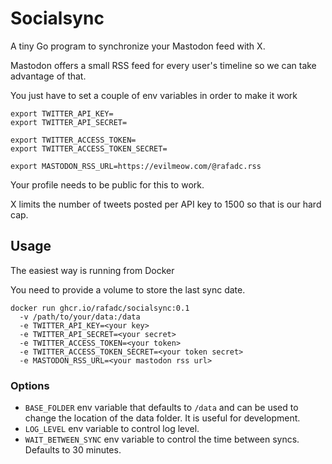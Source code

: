 # Socialsync

A tiny Go program to synchronize your Mastodon feed with X. 

Mastodon offers a small RSS feed for every user's timeline so we can take advantage of that.

You just have to set a couple of env variables in order to make it work

```shell
export TWITTER_API_KEY=
export TWITTER_API_SECRET=

export TWITTER_ACCESS_TOKEN=
export TWITTER_ACCESS_TOKEN_SECRET=

export MASTODON_RSS_URL=https://evilmeow.com/@rafadc.rss
```

Your profile needs to be public for this to work.

X limits the number of tweets posted per API key to 1500 so that is our hard cap.

## Usage

The easiest way is running from Docker

You need to provide a volume to store the last sync date.

```shell
docker run ghcr.io/rafadc/socialsync:0.1
  -v /path/to/your/data:/data
  -e TWITTER_API_KEY=<your key>
  -e TWITTER_API_SECRET=<your secret>
  -e TWITTER_ACCESS_TOKEN=<your token>
  -e TWITTER_ACCESS_TOKEN_SECRET=<your token secret>
  -e MASTODON_RSS_URL=<your mastodon rss url>
```

### Options

- `BASE_FOLDER` env variable that defaults to `/data` and can be used to change the location of the data
folder. It is useful for development.
- `LOG_LEVEL` env variable to control log level.
- `WAIT_BETWEEN_SYNC` env variable to control the time between syncs. Defaults to 30 minutes.